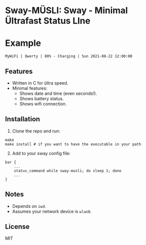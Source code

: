 # Sway-MÜSLI: Sway - Minimal Ültrafast Status LIne

# Example
`MyWiFi | Qwerty | 80% - Charging | Sun 2021-08-22 12:00:00`

## Features
- Written in C for ültra speed.
- Minimal features:
    - Shows date and time (even seconds!).
    - Shows battery status.
    - Shows wifi connection.

## Installation
1. Clone the repo and run:
```
make
make install # if you want to have the executable in your path
```

2. Add to your sway config file:
```
bar {
    ...
    status_command while sway-musli; do sleep 1; done
    ...
}
```

## Notes
- Depends on `iwd`.
- Assumes your network device is `wlan0`.

## License
MIT
